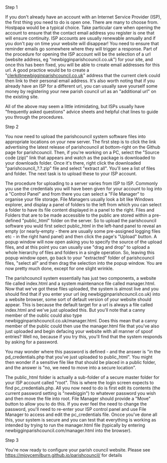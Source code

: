 Step 1

If you don't already have an account with an Internet Service Provider (ISP), the first thing you need to do is open one. There are many to choose from. Hostpapa would be a typical choice. Take particular care when opening the account to ensure that the contact email address you register is one that will ensure continuity. ISP accounts are usually renewable annually and if you don't pay on time your website will disappear! You need to ensure that reminder emails go somewhere where they will trigger a response. Part of the procedure for opening the ISP account will be the selection of a url (website address, eg "newbigginparishcouncil.co.uk") for your site, and once this has been fixed, you will be able to create email addresses for this url. A good practice would be to create a "clerk@newbigginparishcouncil.co.uk" address that the current clerk could then link to their personal email address. It's also worth noting that if you already have an ISP for a different url, you can usually save yourself some money by registering your new parish council url as an "additional url" on the existing site. 

All of the above may seem a little intimidating, but ISPs usually have "frequently asked questions" advice sheets and helpful chat lines to guide you through the procedures.

Step 2

You now need to upload the parishcouncil system software files into appropriate locations on your new server. The first step is to click the link advertising the latest release of parishcouncil at bottom-right on the Github page for parishcouncil. Then, if you're working on a PC, select the "Source code (zip)" link that appears and watch as the package is downloaded to your downloads folder. Once it's there, right click the downloaded "parishcouncil_?.?.zip" file and select "extract all". You'll see a list of files and folder. The next task is to upload these to your ISP account.

The procedure for uploading to a server varies from ISP to ISP. Commonly you use the credentials you will have been given for your account to log into a "Control Panel" and from there you can select a "File Manager" to organise your file storage. File Managers usually look a bit like Windows explorer, and display a panel of folders to the left from which you can select a folder to have its file content displayed in a panel to the right. Files and Folders that are to be made accessible to the public are stored within a pre-defined "public_html" folder on the server. So to upload the parishcouncil software you wuld first select public_html in the left-hand panel to reveal an empty (or nearly-empty - there are usually some pre-assigned logging files etc - in the right hand panel) and then click the page's "Upload" button. A popup window will now open asking you to specify the source of the upload files, and at this point you can usually use "drag and drop" to upload a whole hierarchy of files and folders in a single operation. So, leaving this popup window open, go back to your "extracted" folder of parishcouncil files, "select all" and then drag the selection into the popup window. You are now pretty much done, except for one slight wrinkle.

The parishcouncil system essentially has just two components, a website file called index.html and a system maintenance file called manager.html. Now that we've got these files uploaded, the system is almost live and you should find that if you enter your url (eg newbigginparishcouncil.co.uk) into a website browser, some sort of default version of your website should appear. This is because the default target for a url is always a file called index.html and we've just uploaded this. But you'll note that a canny member of the oublic could also type newbigginparishcouncil.co.uk/manager.html. Does this mean that a canny member of the public could then use the manager.html file that you've also just uploaded and begin defacing your website with all manner of spoof entries? Well no, because if you try this, you'll find that the system responds by asking for a password.

You may wonder where this password is defined - and the answer is "in the pd_credentials.php that you've just uploaded to public_html". You might then wonder if a sensitive file like that should be placed in a public folder, and the answer is "no, we need to move into a secure location". 

The public_html folder is actually a sub-folder of a secure master folder for your ISP account called "root". This is where the login screen expects to find pc_credentials.php. All you now need to do is first edit its contents (the current password setting is "newbiggin") to whatever password you wish and then move the file into root. File Manager should provide a "Move" button to allow you to do this. If you ever feel the need to change the password, you'll need to re-enter your ISP control panel and use File Manager to access and edit the pc_credentials file. Oncce you've done all this, your system is secure and you can test that everything is working as intended by trying to run the manager.html file (typically by entering newbigginparishcouncil.com/manager.html into the browser).

Step 3

You're now ready to configure your parish council website. Please see https://mjoycemilburn.github.io/parishcouncil/ for details
